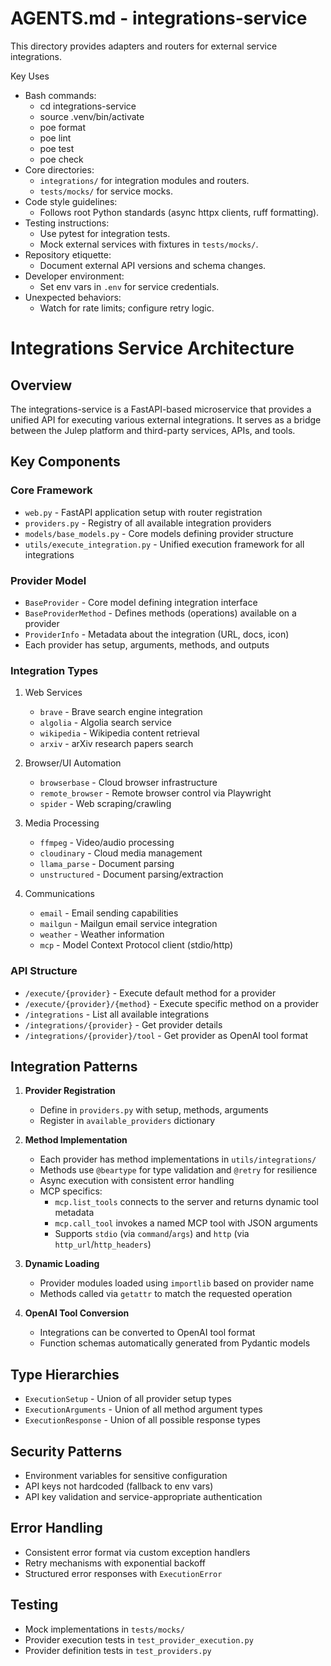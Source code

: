 # AGENTS.md - integrations-service

This directory provides adapters and routers for external service integrations.

Key Uses
- Bash commands:
  - cd integrations-service
  - source .venv/bin/activate
  - poe format
  - poe lint
  - poe test
  - poe check
- Core directories:
  - `integrations/` for integration modules and routers.
  - `tests/mocks/` for service mocks.
- Code style guidelines:
  - Follows root Python standards (async httpx clients, ruff formatting).
- Testing instructions:
  - Use pytest for integration tests.
  - Mock external services with fixtures in `tests/mocks/`.
- Repository etiquette:
  - Document external API versions and schema changes.
- Developer environment:
  - Set env vars in `.env` for service credentials.
- Unexpected behaviors:
  - Watch for rate limits; configure retry logic.

# Integrations Service Architecture

## Overview
The integrations-service is a FastAPI-based microservice that provides a unified API for executing various external integrations. It serves as a bridge between the Julep platform and third-party services, APIs, and tools.

## Key Components

### Core Framework
- `web.py` - FastAPI application setup with router registration
- `providers.py` - Registry of all available integration providers
- `models/base_models.py` - Core models defining provider structure
- `utils/execute_integration.py` - Unified execution framework for all integrations

### Provider Model
- `BaseProvider` - Core model defining integration interface
- `BaseProviderMethod` - Defines methods (operations) available on a provider
- `ProviderInfo` - Metadata about the integration (URL, docs, icon)
- Each provider has setup, arguments, methods, and outputs

### Integration Types
1. Web Services
   - `brave` - Brave search engine integration
   - `algolia` - Algolia search service
   - `wikipedia` - Wikipedia content retrieval
   - `arxiv` - arXiv research papers search

2. Browser/UI Automation
   - `browserbase` - Cloud browser infrastructure
   - `remote_browser` - Remote browser control via Playwright
   - `spider` - Web scraping/crawling

3. Media Processing
   - `ffmpeg` - Video/audio processing
   - `cloudinary` - Cloud media management
   - `llama_parse` - Document parsing
   - `unstructured` - Document parsing/extraction

4. Communications
   - `email` - Email sending capabilities
   - `mailgun` - Mailgun email service integration
   - `weather` - Weather information
   - `mcp` - Model Context Protocol client (stdio/http)

### API Structure
- `/execute/{provider}` - Execute default method for a provider
- `/execute/{provider}/{method}` - Execute specific method on a provider
- `/integrations` - List all available integrations
- `/integrations/{provider}` - Get provider details
- `/integrations/{provider}/tool` - Get provider as OpenAI tool format

## Integration Patterns
1. **Provider Registration**
   - Define in `providers.py` with setup, methods, arguments
   - Register in `available_providers` dictionary

2. **Method Implementation** 
   - Each provider has method implementations in `utils/integrations/`
   - Methods use `@beartype` for type validation and `@retry` for resilience
   - Async execution with consistent error handling
   - MCP specifics:
     - `mcp.list_tools` connects to the server and returns dynamic tool metadata
     - `mcp.call_tool` invokes a named MCP tool with JSON arguments
     - Supports `stdio` (via `command`/`args`) and `http` (via `http_url`/`http_headers`)


3. **Dynamic Loading**
   - Provider modules loaded using `importlib` based on provider name
   - Methods called via `getattr` to match the requested operation

4. **OpenAI Tool Conversion**
   - Integrations can be converted to OpenAI tool format
   - Function schemas automatically generated from Pydantic models

## Type Hierarchies
- `ExecutionSetup` - Union of all provider setup types
- `ExecutionArguments` - Union of all method argument types
- `ExecutionResponse` - Union of all possible response types

## Security Patterns
- Environment variables for sensitive configuration
- API keys not hardcoded (fallback to env vars)
- API key validation and service-appropriate authentication

## Error Handling
- Consistent error format via custom exception handlers
- Retry mechanisms with exponential backoff
- Structured error responses with `ExecutionError`

## Testing
- Mock implementations in `tests/mocks/`
- Provider execution tests in `test_provider_execution.py`
- Provider definition tests in `test_providers.py`
